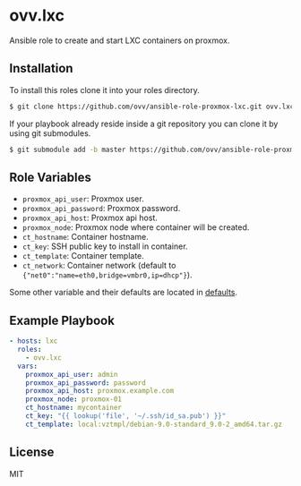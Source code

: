 ovv.lxc
=======

Ansible role to create and start LXC containers on proxmox.

Installation
------------

To install this roles clone it into your roles directory.

```bash
$ git clone https://github.com/ovv/ansible-role-proxmox-lxc.git ovv.lxc
```

If your playbook already reside inside a git repository you can clone it by using git submodules.

```bash
$ git submodule add -b master https://github.com/ovv/ansible-role-proxmox-lxc.git ovv.lxc
```

Role Variables
--------------

* `proxmox_api_user`: Proxmox user.
* `proxmox_api_password`: Proxmox password.
* `proxmox_api_host`: Proxmox api host.
* `proxmox_node`: Proxmox node where container will be created.
* `ct_hostname`: Container hostname.
* `ct_key`: SSH public key to install in container.
* `ct_template`: Container template.
* `ct_network`: Container network (default to `{"net0":"name=eth0,bridge=vmbr0,ip=dhcp"}`).

Some other variable and their defaults are located in [defaults](defaults/main.yml).


Example Playbook
----------------

```yml
- hosts: lxc
  roles:
    - ovv.lxc
  vars:
    proxmox_api_user: admin
    proxmox_api_password: password
    proxmox_api_host: proxmox.example.com
    proxmox_node: proxmox-01
    ct_hostname: mycontainer
    ct_key: "{{ lookup('file', '~/.ssh/id_sa.pub') }}"
    ct_template: local:vztmpl/debian-9.0-standard_9.0-2_amd64.tar.gz    
```

License
-------

MIT

